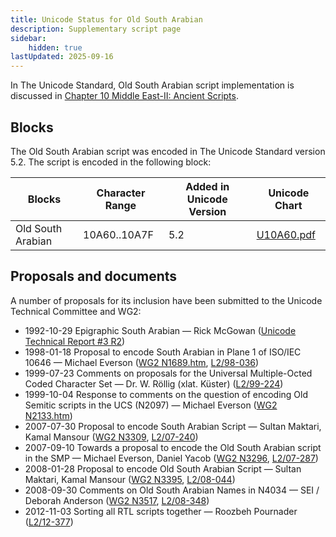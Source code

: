 ```yaml
---
title: Unicode Status for Old South Arabian
description: Supplementary script page
sidebar:
    hidden: true
lastUpdated: 2025-09-16
---
```


In The Unicode Standard, Old South Arabian script implementation is discussed in [Chapter 10 Middle East-II: Ancient Scripts](http://www.unicode.org/versions/latest/ch10.pdf).

## Blocks

The Old South Arabian script was encoded in The Unicode Standard version 5.2. The script is encoded in the following block:

| Blocks  |  Character Range  |  Added in Unicode Version  |  Unicode Chart  |
| ------- | ----------------- | -------------------------- | --------------- |
| Old South Arabian  |  10A60..10A7F  |  5.2  |  [U10A60.pdf](http://www.unicode.org/charts/PDF/U10A60.pdf)  |

## Proposals and documents

A number of proposals for its inclusion have been submitted to the Unicode Technical Committee and WG2:
- 1992-10-29 Epigraphic South Arabian — Rick McGowan ([Unicode Technical Report #3 R2](http://www.unicode.org/reports/tr3-2/))   
- 1998-01-18 Proposal to encode South Arabian in Plane 1 of ISO/IEC 10646 — Michael Everson ([WG2 N1689.htm](https://www.unicode.org/wg2/docs/n1689/n1689.htm), [   L2/98-036](http://www.unicode.org/L2/L1998/98036.pdf))
- 1999-07-23 Comments on proposals for the Universal Multiple-Octed Coded Character Set — Dr. W. Röllig (xlat. Küster)      ([L2/99-224](http://www.unicode.org/cgi-bin/GetMatchingDocs.pl?L2/99-224))
- 1999-10-04 Response to comments on the question of encoding Old Semitic scripts in the UCS (N2097) — Michael Everson ([WG2 N2133.htm](https://www.unicode.org/wg2/docs/n2133.htm))
- 2007-07-30 Proposal to encode South Arabian Script — Sultan Maktari, Kamal Mansour ([WG2 N3309](https://www.unicode.org/wg2/docs/n3309.pdf), [L2/07-240](http://www.unicode.org/cgi-bin/GetMatchingDocs.pl?L2/07-240))
- 2007-09-10 Towards a proposal to encode the Old South Arabian script in the SMP — Michael Everson, Daniel Yacob ([WG2 N3296](https://www.unicode.org/wg2/docs/n3296.pdf), [L2/07-287](http://www.unicode.org/cgi-bin/GetMatchingDocs.pl?L2/07-287))
- 2008-01-28 Proposal to encode Old South Arabian Script — Sultan Maktari, Kamal Mansour ([WG2 N3395](https://www.unicode.org/wg2/docs/n3395.pdf), [L2/08-044](http://www.unicode.org/cgi-bin/GetMatchingDocs.pl?L2/08-044))
- 2008-09-30 Comments on Old South Arabian Names in N4034 — SEI / Deborah Anderson ([WG2 N3517](https://www.unicode.org/wg2/docs/n3517.pdf), [L2/08-348](http://www.unicode.org/cgi-bin/GetMatchingDocs.pl?L2/08-348))
- 2012-11-03 Sorting all RTL scripts together — Roozbeh Pournader ([L2/12-377](http://www.unicode.org/cgi-bin/GetMatchingDocs.pl?L2/12-377))
